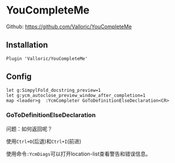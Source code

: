 # YouCompleteMe

Github: https://github.com/Valloric/YouCompleteMe

## Installation

```vim
Plugin 'Valloric/YouCompleteMe'
```


## Config

```vim
let g:SimpylFold_docstring_preview=1
let g:ycm_autoclose_preview_window_after_completion=1
map <leader>g  :YcmCompleter GoToDefinitionElseDeclaration<CR>
```

### GoToDefinitionElseDeclaration

问题：如何返回呢？

使用`Ctrl+O`(后退)和`Ctrl+I`(前进)


使用命令`:YcmDiags`可以打开location-list查看警告和错误信息。






